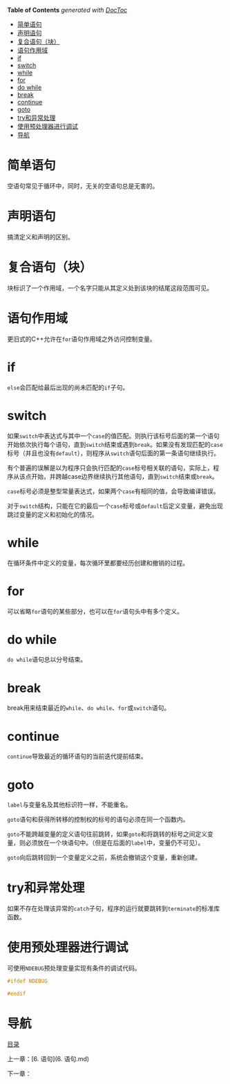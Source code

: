 <!-- START doctoc generated TOC please keep comment here to allow auto update -->
<!-- DON'T EDIT THIS SECTION, INSTEAD RE-RUN doctoc TO UPDATE -->
**Table of Contents**  *generated with [DocToc](https://github.com/thlorenz/doctoc)*

- [简单语句](#%E7%AE%80%E5%8D%95%E8%AF%AD%E5%8F%A5)
- [声明语句](#%E5%A3%B0%E6%98%8E%E8%AF%AD%E5%8F%A5)
- [复合语句（块）](#%E5%A4%8D%E5%90%88%E8%AF%AD%E5%8F%A5%E5%9D%97)
- [语句作用域](#%E8%AF%AD%E5%8F%A5%E4%BD%9C%E7%94%A8%E5%9F%9F)
- [if](#if)
- [switch](#switch)
- [while](#while)
- [for](#for)
- [do while](#do%C2%A0while)
- [break](#break)
- [continue](#continue)
- [goto](#goto)
- [try和异常处理](#try%E5%92%8C%E5%BC%82%E5%B8%B8%E5%A4%84%E7%90%86)
- [使用预处理器进行调试](#%E4%BD%BF%E7%94%A8%E9%A2%84%E5%A4%84%E7%90%86%E5%99%A8%E8%BF%9B%E8%A1%8C%E8%B0%83%E8%AF%95)
- [导航](#%E5%AF%BC%E8%88%AA)

<!-- END doctoc generated TOC please keep comment here to allow auto update -->

# 简单语句

空语句常见于循环中，同时，无关的空语句总是无害的。

# 声明语句

搞清定义和声明的区别。 

# 复合语句（块）

块标识了一个作用域，一个名字只能从其定义处到该块的结尾这段范围可见。 

# 语句作用域

更旧式的C++允许在`for`语句作用域之外访问控制变量。 

# if

`else`会匹配给最后出现的尚未匹配的`if`子句。 

# switch

如果`switch`中表达式与其中一个`case`的值匹配。则执行该标号后面的第一个语句开始依次执行每个语句，直到`switch`结束或遇到`break`。如果没有发现匹配的`case`标号（并且也没有`default`），则程序从`switch`语句后面的第一条语句继续执行。

有个普遍的误解是以为程序只会执行匹配的`case`标号相关联的语句，实际上，程序从该点开始，并跨越case边界继续执行其他语句，直到`switch`结束或`break`。

`case`标号必须是整型常量表达式，如果两个`case`有相同的值，会导致编译错误。

对于`switch`结构，只能在它的最后一个`case`标号或`default`后定义变量，避免出现跳过变量的定义和初始化的情况。

# while

在循环条件中定义的变量，每次循环里都要经历创建和撤销的过程。 

# for

可以省略`for`语句的某些部分，也可以在`for`语句头中有多个定义。 

# do while

`do while`语句总以分号结束。

# break

break用来结束最近的`while`、`do while`、`for`或`switch`语句。 

# continue

`continue`导致最近的循环语句的当前迭代提前结束。 

# goto

`label`与变量名及其他标识符一样，不能重名。

`goto`语句和获得所转移的控制权的标号的语句必须在同一个函数内。

`goto`不能跨越变量的定义语句往前跳转，如果`goto`和将跳转的标号之间定义变量，则必须放在一个块语句中。（但是在后面的`label`中，变量仍不可见）。

`goto`向后跳转回到一个变量定义之前，系统会撤销这个变量，重新创建。

# try和异常处理

如果不存在处理该异常的`catch`子句，程序的运行就要跳转到`terminate`的标准库函数。 

# 使用预处理器进行调试

可使用`NDEBUG`预处理变量实现有条件的调试代码。

```c++
#ifdef NDEBUG

#endif
```

# 导航

[目录](README.md)

上一章：[6. 语句](6. 语句.md)

下一章：
